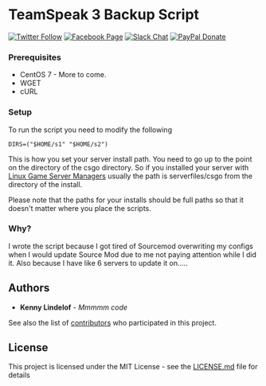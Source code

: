 # TeamSpeak 3 Backup Script
[![Twitter Follow](https://img.shields.io/badge/Twitter-Follow-lightgrey.svg?style=flat-square)](https://twitter.com/kennyLtv)  [![Facebook Page](https://img.shields.io/badge/Facebook-Like-lightgrey.svg?style=flat-square)](https://www.facebook.com/kennyLtv/)  [![Slack Chat](https://img.shields.io/badge/%23%20Slack-Chat-brightgreen.svg?style=flat-square)](https://kennyl.slack.com/)  [![PayPal Donate](https://img.shields.io/badge/PayPal-Donate-blue.svg?style=flat-square)](https://paypal.me/kennyLtv)

### Prerequisites
* CentOS 7 - More to come.
* WGET
* cURL

### Setup
To run the script you need to modify the following
```
DIRS=("$HOME/s1" "$HOME/s2")
```

This is how you set your server install path. You need to go up to the point on the directory of the csgo directory. So if you installed your server with [Linux Game Server Managers](https://gameservermanagers.com/) usually the path is serverfiles/csgo from the directory of the install.

Please note that the paths for your installs should be full paths so that it doesn't matter where you place the scripts.

### Why?
I wrote the script because I got tired of Sourcemod overwriting my configs when I would update Source Mod due to me not paying attention while I did it. Also because I have like 6 servers to update it on.....

## Authors

* **Kenny Lindelof** - *Mmmmm code*

See also the list of [contributors](https://github.com/kennyLtv/SM-MM-Updater/graphs/contributors) who participated in this project.

## License

This project is licensed under the MIT License - see the [LICENSE.md](LICENSE.md) file for details